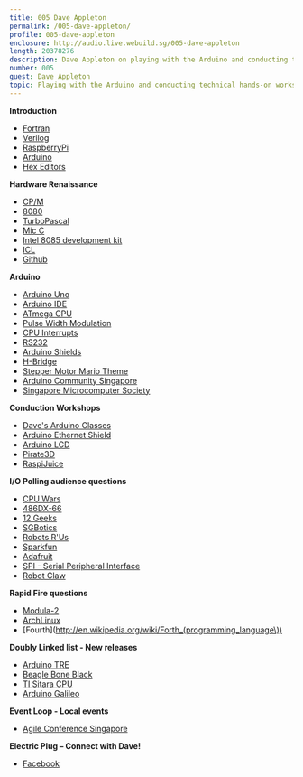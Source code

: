 ```yaml
---
title: 005 Dave Appleton
permalink: /005-dave-appleton/
profile: 005-dave-appleton
enclosure: http://audio.live.webuild.sg/005-dave-appleton
length: 20378276
description: Dave Appleton on playing with the Arduino and conducting technical hands-on workshops
number: 005
guest: Dave Appleton
topic: Playing with the Arduino and conducting technical hands-on workshops
---
```


**Introduction**

- [Fortran](http://en.wikipedia.org/wiki/Fortran)
- [Verilog](http://en.wikipedia.org/wiki/Verilog)
- [RaspberryPi](http://www.raspberrypi.org/)
- [Arduino](http://www.arduino.cc)
- [Hex Editors](http://en.wikipedia.org/wiki/Hex_editor)

**Hardware Renaissance**

- [CP/M](http://en.wikipedia.org/wiki/CP/M)
- [8080](http://en.wikipedia.org/wiki/8080)
- [TurboPascal](http://en.wikipedia.org/wiki/Turbo_Pascal)
- [Mic C](http://en.wikipedia.org/wiki/C_language)
- [Intel 8085 development kit](http://en.wikipedia.org/wiki/Intel_8085#Development_system)
- [ICL](http://en.wikipedia.org/wiki/International_Computers_Limited)
- [Github](http://www.github.com)

**Arduino**

- [Arduino Uno](http://arduino.cc/en/Main/arduinoBoardUno)
- [Arduino IDE](http://arduino.cc/en/main/software)
- [ATmega CPU](http://www.atmel.com/devices/atmega128.aspx)
- [Pulse Width Modulation](http://en.wikipedia.org/wiki/Pulse-width_modulation)
- [CPU Interrupts](http://en.wikipedia.org/wiki/Interrupt)
- [RS232](http://en.wikipedia.org/wiki/RS232)
- [Arduino Shields](http://arduino.cc/en/Main/ArduinoShields)
- [H-Bridge](http://en.wikipedia.org/wiki/H_bridge)
- [Stepper Motor Mario Theme](http://www.youtube.com/watch?v=Kh2AWswAMvw)
- [Arduino Community Singapore](https://www.facebook.com/groups/281179495301097/)
- [Singapore Microcomputer Society](http://www.sms.org.sg/index.jsp)


**Conduction Workshops**

- [Dave's Arduino Classes](https://www.learnemy.com/users/dave-appleton)
- [Arduino Ethernet Shield](http://arduino.cc/en/Main/ArduinoEthernetShield)
- [Arduino LCD](http://arduino.cc/en/Tutorial/LiquidCrystal)
- [Pirate3D](http://pirate3d.com/)
- [RaspiJuice](http://www.2wattelements.com/)

**I/O Polling audience questions**

- [CPU Wars](http://us.cpuwarsthegame.com/)
- [486DX-66](http://en.wikipedia.org/wiki/Intel_486)
- [12 Geeks](http://www.12geeks.com/)
- [SGBotics](http://www.sgbotic.com/)
- [Robots R'Us](http://www.robot-r-us.com/)
- [Sparkfun](http://www.sparkfun.com)
- [Adafruit](http://www.adafruit.com)
- [SPI - Serial Peripheral Interface](http://en.wikipedia.org/wiki/Serial_Peripheral_Interface_Bus)
- [Robot Claw](https://www.sparkfun.com/products/11524)

**Rapid Fire questions**

- [Modula-2](http://en.wikipedia.org/wiki/Modula-2)
- [ArchLinux](https://www.archlinux.org/)
- [Fourth](http://en.wikipedia.org/wiki/Forth_(programming_language\))

**Doubly Linked list - New releases**

- [Arduino TRE](http://arduino.cc/en/Main/ArduinoBoardTre)
- [Beagle Bone Black](www.ti.com/tool/beaglebk)
- [TI Sitara CPU](http://www.ti.com/lsds/ti/arm/sitara_arm_cortex_a_processor/overview.page)
- [Arduino Galileo](http://arduino.cc/en/ArduinoCertified/IntelGalileo%E2%80%8E)


**Event Loop - Local events**

- [Agile Conference Singapore](http://agilesingapore.org/)

**Electric Plug  – Connect with Dave!**

- [Facebook](https://www.facebook.com/DaveAppletonSingapore)

